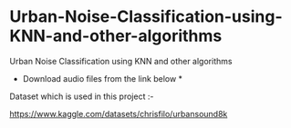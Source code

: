 # Urban-Noise-Classification-using-KNN-and-other-algorithms
Urban Noise Classification using KNN and other algorithms

* Download audio files from the link below *

Dataset which is used in this project :-

https://www.kaggle.com/datasets/chrisfilo/urbansound8k
